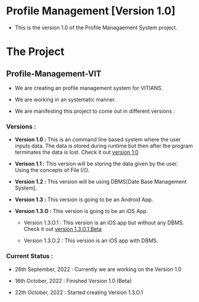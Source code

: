 # Profile Management [Version 1.0]
- This is the version 1.0 of the Profile Managaement System project.

# The Project
## Profile-Management-VIT

- We are creating an profile management system for VITIANS.

- We are working in an systematic manner.

- We are manifesting this project to come out in different versions :

### Versions :

- **Version 1.0 :** This is an command line based system where the user inputs data. The data is stored during runtime but then after the program terminates the data is lost. Check it out [version 1.0](https://github.com/sanjeev-rm/Profile-Management-VIT.git)

- **Verison 1.1 :** This version will be storing the data given by the user. Using the concepts of File I/O.

- **Version 1.2 :** This version will be using DBMS[Date Base Management System].

- **Version 1.3 :** This version is going to be an Android App.

- **Version 1.3.O :** This version is going to be an iOS App.

  - Version 1.3.O.1 : This version is an iOS app but without any DBMS. Check it out [version 1.3.O.1.Beta](https://github.com/sanjeev-rm/Profile-Management-System-XCode.git)
  
  - Version 1.3.O.2 : This version is an iOS app with DBMS.

### Current Status :

- 26th September, 2022 : Currently we are working on the Version 1.0

- 16th October, 2022 : Finished Version 1.0 (Beta)

- 22th October, 2022 : Started creating Version 1.3.O.1
